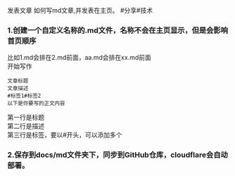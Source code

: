 发表文章
如何写md文章,并发表在主页。
#分享#技术
### 1.创建一个自定义名称的.md文件，名称不会在主页显示，但是会影响首页顺序
比如1.md会排在2.md前面，aa.md会排在xx.md前面  
开始写作
```
文章标题  
文章描述  
#标签1#标签2  
以下是你要写的正文内容
```
第一行是标题  
第二行是描述  
第三行是标签，要以#开头，可以添加多个
### 2.保存到docs/md文件夹下，同步到GitHub仓库，cloudflare会自动部署。